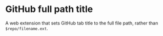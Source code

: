 # GitHub full path title

A web extension that sets GitHub tab title to the full file path, rather than `$repo/filename.ext`.

